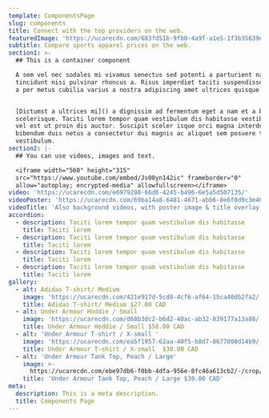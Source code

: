 ```yaml
---
template: ComponentsPage
slug: components
title: Connect with the top providers on the web.
featuredImage: 'https://ucarecdn.com/683fd51b-9fb0-4a9f-a1e5-1f3b35639e73/'
subtitle: Compare sports apparel prices on the web.
section1: >-
  ## This is a container component

  A sem vel nec sodales mi vivamus senectus sed potenti a parturient nascetur
  tincidunt nisi pulvinar rhoncus a. Risus imperdiet taciti suspendisse facilisi
  a per metus cubilia varius a nostra adipiscing amet ultrices quisque ac mi a.


  [Dictumst a ultrices mi]() a dignissim ad fermentum eget a nam et a blandit
  scelerisque. Taciti lorem tempor quam vestibulum dis habitasse vestibulum diam
  vel est ut proin dis auctor. Suscipit sceler isque orci magna interdum vel
  bibendum duis netus a consectetur dui magnis ac aliquet sem posuere tincidunt
  vestibulum.
section2: |-
  ## You can use videos, images and text.

  <iframe width="560" height="315"
  src="https://www.youtube.com/embed/Js00yn142ic" frameborder="0"
  allow="autoplay; encrypted-media" allowfullscreen></iframe>
video: 'https://ucarecdn.com/e6979298-66d6-4245-b496-6e5a5d507135/'
videoPoster: 'https://ucarecdn.com/69ba14a8-6481-4671-abb6-0e6f0d9c3e46/'
videoTitle: 'Also background videos, with poster image & title overlay.'
accordion:
  - description: Taciti lorem tempor quam vestibulum dis habitasse
    title: Taciti lorem
  - description: Taciti lorem tempor quam vestibulum dis habitasse
    title: Taciti lorem
  - description: Taciti lorem tempor quam vestibulum dis habitasse
    title: Taciti lorem
  - description: Taciti lorem tempor quam vestibulum dis habitasse
    title: Taciti lorem
gallery:
  - alt: Adidas T-shirt/ Medium
    image: 'https://ucarecdn.com/421e917d-5cd8-4cf6-af64-15ca40db2fa2/'
    title: Adidas T-shirt/ Medium $27.00 CAD
  - alt: Under Armour Hoddie / Small
    image: 'https://ucarecdn.com/d68b3dc2-b6d2-40ac-ab32-839177a13a88/'
    title: Under Armour Hoddie / Small $58.00 CAD
  - alt: 'Under Armour T-shirt / X-small '
    image: 'https://ucarecdn.com/ea5f1957-62aa-40f5-b8d7-8677008d14b9/'
    title: Under Armour T-shirt / X-small  $30.00 CAD
  - alt: 'Under Armour Tank Top, Peach / Large'
    image: >-
      https://ucarecdn.com/ebe97db6-f0bb-4dfa-956e-8fc46a613cb2/-/crop/739x595/0,0/-/preview/
    title: 'Under Armour Tank Top, Peach / Large $30.00 CAD'
meta:
  description: This is a meta description.
  title: Components Page
---
```


